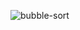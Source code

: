 ![bubble-sort](https://user-images.githubusercontent.com/67545874/109920753-f3d2d380-7ce4-11eb-9c4e-0e0a4b101465.gif)

